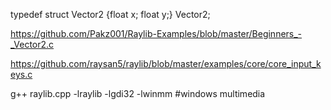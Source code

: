 typedef struct Vector2 {float x; float y;} Vector2;  
  
https://github.com/Pakz001/Raylib-Examples/blob/master/Beginners_-_Vector2.c  
  
https://github.com/raysan5/raylib/blob/master/examples/core/core_input_keys.c  
  
g++ raylib.cpp -lraylib -lgdi32 -lwinmm #windows multimedia

